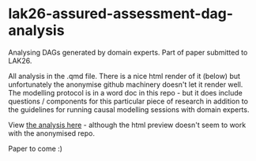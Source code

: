 # lak26-assured-assessment-dag-analysis

Analysing DAGs generated by domain experts. Part of paper submitted to LAK26.

All analysis in the .qmd file. 
There is a nice html render of it (below) but unfortunately the anonymise github machinery doesn't let it render well. 
The modelling protocol is in a word doc in this repo - but it does include questions / components for this particular piece of research in addition to the guidelines for running causal modelling sessions with domain experts.

View [the analysis here](https://htmlpreview.github.io/?https://github.com/benwhicks/lak26-assured-assessment-dag-analysis/blob/main/elicited-DAG-analysis.html) - although the html preview doesn't seem to work with the anonymised repo.

Paper to come :) 
